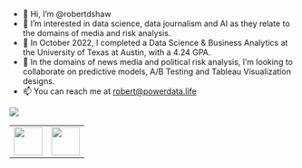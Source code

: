 - 👋 Hi, I’m @robertdshaw
- 👀 I’m interested in data science, data journalism and AI as they relate to the domains of media and risk analysis.
- 🌱 In October 2022, I completed a Data Science & Business Analytics at the University of Texas at Austin, with a 4.24 GPA.
- 💞️ In the domains of news media and political risk analysis, I’m looking to collaborate on predictive models, A/B Testing and Tableau Visualization designs.
- 📫 You can reach me at robert@powerdata.life

<!---
robertdshaw/robertdshaw is a ✨ special ✨ repository because its `README.md` (this file) appears on your GitHub profile.
You can click the Preview link to take a look at your changes.--->

<img src="https://github-readme-stats.vercel.app/api/top-langs?username=robertdshaw&layout=compact"/>
<table>
    <tbody>
        <tr>
            <td><a href="[https://medium.com/@robert_32129]">
            <img height="50" src="https://cdn4.iconfinder.com/data/icons/social-media-flat-color/512/medium_flat_color-64.png" />
            </a></td>
            <td><a href="https://www.linkedin.com/in/robdshaw/">
            <img height="50" src="https://cdn1.iconfinder.com/data/icons/logotypes/32/circle-linkedin-256.png" />
            </a></td>
        </tr>
    </tbody>
</table>
